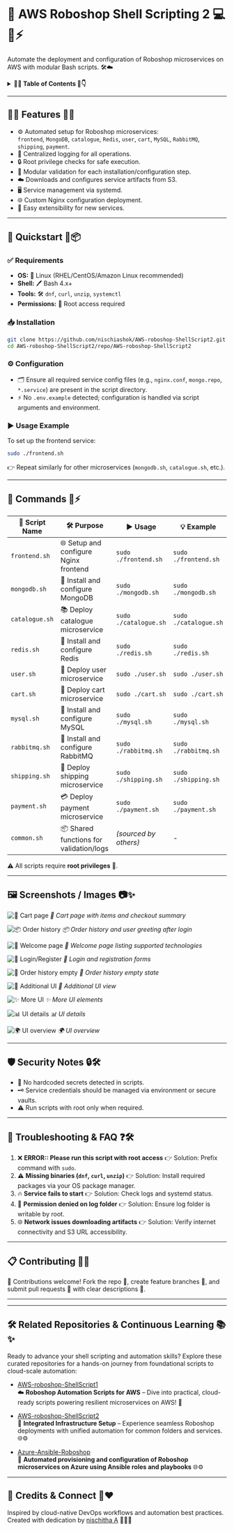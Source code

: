
# 🚀 AWS Roboshop Shell Scripting 2 💻🐧⚡  
Automate the deployment and configuration of Roboshop microservices on AWS with modular Bash scripts. 🛠️☁️

<details>
  <summary><strong>📑✨ Table of Contents 🧾👇</strong></summary>

- [🌟 Features](#-features)
- [🧭 Quickstart](#-quickstart)
- [🔧 Commands](#-commands)
- [🖼️ Screenshots / Images](#-screenshots--images)
- [🛡️ Security Notes](#-security-notes)
- [🧰 Troubleshooting & FAQ](#-troubleshooting--faq)

</details>

---

## 🌟✨ Features 🎯💡

- ⚙️ Automated setup for Roboshop microservices:  
  `frontend`, `MongoDB`, `catalogue`, `Redis`, `user`, `cart`, `MySQL`, `RabbitMQ`, `shipping`, `payment`.  
- 📜 Centralized logging for all operations.  
- 🔒 Root privilege checks for safe execution.  
- 🧩 Modular validation for each installation/configuration step.  
- ☁️ Downloads and configures service artifacts from S3.  
- 🖥️ Service management via systemd.  
- 🌐 Custom Nginx configuration deployment.  
- 🔧 Easy extensibility for new services.  

---

## 🧭 Quickstart 🚀📦

### ✅ Requirements

- **OS:** 🐧 Linux (RHEL/CentOS/Amazon Linux recommended)  
- **Shell:** 🖊️ Bash 4.x+  
- **Tools:** 🛠️ `dnf`, `curl`, `unzip`, `systemctl`  
- **Permissions:** 🔑 Root access required  

### 📥 Installation

```sh
git clone https://github.com/nischiashok/AWS-roboshop-ShellScript2.git
cd AWS-roboshop-ShellScript2/repo/AWS-roboshop-ShellScript2
````

### ⚙️ Configuration

* 🗂️ Ensure all required service config files (e.g., `nginx.conf`, `mongo.repo`, `*.service`) are present in the script directory.
* ⚡ No `.env.example` detected; configuration is handled via script arguments and environment.

### ▶️ Usage Example

To set up the frontend service:

```sh
sudo ./frontend.sh
```

👉 Repeat similarly for other microservices (`mongodb.sh`, `catalogue.sh`, etc.).



---

## 🔧 Commands 📝⚡

| 📜 Script Name | 🛠️ Purpose                             | ▶️ Usage              | 💡 Example            |
| -------------- | --------------------------------------- | --------------------- | --------------------- |
| `frontend.sh`  | 🌐 Setup and configure Nginx frontend   | `sudo ./frontend.sh`  | `sudo ./frontend.sh`  |
| `mongodb.sh`   | 🍃 Install and configure MongoDB        | `sudo ./mongodb.sh`   | `sudo ./mongodb.sh`   |
| `catalogue.sh` | 📚 Deploy catalogue microservice        | `sudo ./catalogue.sh` | `sudo ./catalogue.sh` |
| `redis.sh`     | 🧮 Install and configure Redis          | `sudo ./redis.sh`     | `sudo ./redis.sh`     |
| `user.sh`      | 👤 Deploy user microservice             | `sudo ./user.sh`      | `sudo ./user.sh`      |
| `cart.sh`      | 🛒 Deploy cart microservice             | `sudo ./cart.sh`      | `sudo ./cart.sh`      |
| `mysql.sh`     | 🐬 Install and configure MySQL          | `sudo ./mysql.sh`     | `sudo ./mysql.sh`     |
| `rabbitmq.sh`  | 🐇 Install and configure RabbitMQ       | `sudo ./rabbitmq.sh`  | `sudo ./rabbitmq.sh`  |
| `shipping.sh`  | 🚚 Deploy shipping microservice         | `sudo ./shipping.sh`  | `sudo ./shipping.sh`  |
| `payment.sh`   | 💳 Deploy payment microservice          | `sudo ./payment.sh`   | `sudo ./payment.sh`   |
| `common.sh`    | 📦 Shared functions for validation/logs | *(sourced by others)* | -                     |

⚠️ All scripts require **root privileges** 🔑.

---

## 🖼️ Screenshots / Images 📷✨

![🛒 Cart page](screenshot/Screenshot%202025-07-20%20122948.png)
*🛒 Cart page with items and checkout summary*

![📦 Order history](screenshot/Screenshot%202025-07-20%20123016.png)
*📦 Order history and user greeting after login*

![🚀 Welcome page](screenshot/Screenshot%202025-07-20%20123030.png)
*🚀 Welcome page listing supported technologies*

![🔑 Login/Register](screenshot/Screenshot%202025-07-20%20123105.png)
*🔑 Login and registration forms*

![📂 Order history empty](screenshot/Screenshot%202025-07-20%20123130.png)
*📂 Order history empty state*

![🎨 Additional UI](screenshot/Screenshot%202025-07-20%20123155.png)
*🎨 Additional UI view*

![✨ More UI](screenshot/Screenshot%202025-07-20%20123215.png)
*✨ More UI elements*

![📊 UI details](screenshot/Screenshot%202025-07-20%20123230.png)
*📊 UI details*

![🌍 UI overview](screenshot/Screenshot%202025-07-20%20123249.png)
*🌍 UI overview*

---


## 🛡️ Security Notes 🔒🛠️

* 🔑 No hardcoded secrets detected in scripts.
* 🗝️ Service credentials should be managed via environment or secure vaults.
* ⚠️ Run scripts with root only when required.

---

## 🧰 Troubleshooting & FAQ ❓🛠️

1. ❌ **ERROR:: Please run this script with root access**
   👉 Solution: Prefix command with `sudo`.
2. ⚠️ **Missing binaries (`dnf`, `curl`, `unzip`)**
   👉 Solution: Install required packages via your OS package manager.
3. 🔥 **Service fails to start**
   👉 Solution: Check logs and systemd status.
4. 📝 **Permission denied on log folder**
   👉 Solution: Ensure log folder is writable by root.
5. 🌐 **Network issues downloading artifacts**
   👉 Solution: Verify internet connectivity and S3 URL accessibility.

---

## 📋 Contributing 🤝✨

🙌 Contributions welcome!
Fork the repo 🍴, create feature branches 🌱, and submit pull requests 🔄 with clear descriptions 📝.

---

---
## 🛠️ Related Repositories & Continuous Learning 📚✨

Ready to advance your shell scripting and automation skills? Explore these curated repositories for a hands-on journey from foundational scripts to cloud-scale automation:

- [AWS-roboshop-ShellScript1](https://github.com/nischiashok/AWS-roboshop-ShellScript1)  
  ☁️ **Roboshop Automation Scripts for AWS** – Dive into practical, cloud-ready scripts powering resilient microservices on AWS! 🚀

- [AWS-roboshop-ShellScript2](https://github.com/nischiashok/AWS-roboshop-ShellScript2)  
  🤖 **Integrated Infrastructure Setup** – Experience seamless Roboshop deployments with unified automation for common folders and services. 🌐⚙️

- [Azure-Ansible-Roboshop](https://github.com/nischiashok/Azure-Ansible-Roboshop)  
  🚀 **Automated provisioning and configuration of Roboshop microservices on Azure using Ansible roles and playbooks** 🌐⚙️

---

## 🤝 Credits & Connect 💬❤️

Inspired by cloud-native DevOps workflows and automation best practices.  
Created with dedication by [nischitha A](https://github.com/nischiashok) 👩‍💻✨

